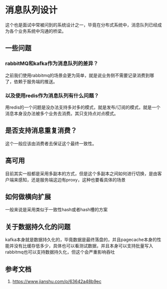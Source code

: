 # 消息队列设计
这个也是面试中常被问到的系统设计之一，毕竟在分布式系统中，消息队列已经成为各个业务系统中沟通的桥梁。

## 一些问题
### rabbitMQ和kafka作为消息队列的差异？
之前我们使用rabbitmq的场景会更为简单，就是说业务侧不需要记录消费到哪了，依赖于服务端的推送。

### 以及使用redis作为消息队列有什么问题？
用redis的一个问题是没办法支持多对多的模式，就是发布/订阅的模式，就是一个消息本身没办法被多个业务去消费。其只支持点对点模式。

## 是否支持消息重复消费？
这个一般应该由消费者去保证这个最终一致性。

## 高可用
目前其实一般都是采用多副本的方式，但是这个多副本之间如何进行切换，是由客户端来感知，还是服务端这边有proxy，这种也要看具体的场景

## 如何做横向扩展
一般来说是采用类似于一致性hash或者hash槽的方案

## 关于数据持久化的问题
kafka本身就是数据持久化的，毕竟数据是最终落盘的，并且pagecache本身的性能并没有比缓存低多少，具体也可以看测试数据，并且本身可以支持批量写入
rabbitmq也可以支持数据持久化，但这个会严重影响吞吐

## 参考文档
1. <https://www.jianshu.com/p/63642a48b9ec>